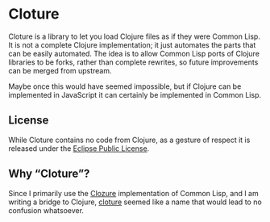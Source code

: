 # Cloture

Cloture is a library to let you load Clojure files as if they were Common Lisp. It is not a complete Clojure implementation; it just  automates the parts that can be easily automated. The idea is to allow Common Lisp ports of Clojure libraries to be forks, rather than complete rewrites, so future improvements can be merged from upstream.

Maybe once this would have seemed impossible, but if Clojure can be implemented in JavaScript it can certainly be implemented in Common Lisp.

## License

While Cloture contains no code from Clojure, as a gesture of respect it is released under the [Eclipse Public License][EPL].

## Why “Cloture”?

Since I primarily use the [Clozure][] implementation of Common Lisp, and I am writing a bridge to Clojure, [cloture][] seemed like a name that would lead to no confusion whatsoever.

[Clozure]: https://ccl.clozure.com/docs/ccl.html
[cloture]: https://en.wikipedia.org/wiki/Cloture
[EPL]: https://opensource.org/licenses/EPL-1.0
